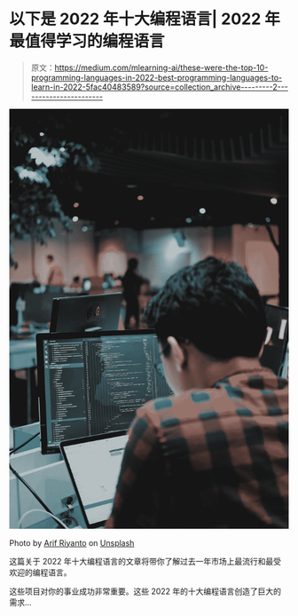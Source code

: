 # 以下是 2022 年十大编程语言| 2022 年最值得学习的编程语言

> 原文：<https://medium.com/mlearning-ai/these-were-the-top-10-programming-languages-in-2022-best-programming-languages-to-learn-in-2022-5fac40483589?source=collection_archive---------2----------------------->

![](img/4e87b03fac0b4c427b5eb62564724de0.png)

Photo by [Arif Riyanto](https://unsplash.com/@arifriyanto?utm_source=medium&utm_medium=referral) on [Unsplash](https://unsplash.com?utm_source=medium&utm_medium=referral)

这篇关于 2022 年十大编程语言的文章将带你了解过去一年市场上最流行和最受欢迎的编程语言。

这些项目对你的事业成功非常重要。这些 2022 年的十大编程语言创造了巨大的需求…